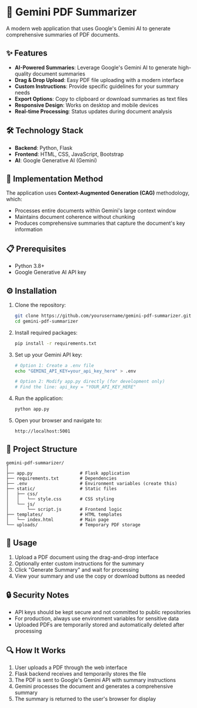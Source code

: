 # 📄 Gemini PDF Summarizer

A modern web application that uses Google's Gemini AI to generate comprehensive summaries of PDF documents.

## ✨ Features

- **AI-Powered Summaries**: Leverage Google's Gemini AI to generate high-quality document summaries
- **Drag & Drop Upload**: Easy PDF file uploading with a modern interface
- **Custom Instructions**: Provide specific guidelines for your summary needs
- **Export Options**: Copy to clipboard or download summaries as text files
- **Responsive Design**: Works on desktop and mobile devices
- **Real-time Processing**: Status updates during document analysis


## 🛠️ Technology Stack

- **Backend**: Python, Flask
- **Frontend**: HTML, CSS, JavaScript, Bootstrap
- **AI**: Google Generative AI (Gemini)

## 🧠 Implementation Method

The application uses **Context-Augmented Generation (CAG)** methodology, which:
- Processes entire documents within Gemini's large context window
- Maintains document coherence without chunking
- Produces comprehensive summaries that capture the document's key information

## 📋 Prerequisites

- Python 3.8+
- Google Generative AI API key

## ⚙️ Installation

1. Clone the repository:
   ```bash
   git clone https://github.com/yourusername/gemini-pdf-summarizer.git
   cd gemini-pdf-summarizer
   ```

2. Install required packages:
   ```bash
   pip install -r requirements.txt
   ```

3. Set up your Gemini API key:
   ```bash
   # Option 1: Create a .env file
   echo "GEMINI_API_KEY=your_api_key_here" > .env
   
   # Option 2: Modify app.py directly (for development only)
   # Find the line: api_key = "YOUR_API_KEY_HERE"
   ```

4. Run the application:
   ```bash
   python app.py
   ```

5. Open your browser and navigate to:
   ```
   http://localhost:5001
   ```

## 🔧 Project Structure

```
gemini-pdf-summarizer/
│
├── app.py                  # Flask application
├── requirements.txt        # Dependencies
├── .env                    # Environment variables (create this)
├── static/                 # Static files
│   ├── css/
│   │   └── style.css       # CSS styling
│   └── js/
│       └── script.js       # Frontend logic
├── templates/              # HTML templates
│   └── index.html          # Main page
└── uploads/                # Temporary PDF storage
```

## 📝 Usage

1. Upload a PDF document using the drag-and-drop interface
2. Optionally enter custom instructions for the summary
3. Click "Generate Summary" and wait for processing
4. View your summary and use the copy or download buttons as needed

## 🔒 Security Notes

- API keys should be kept secure and not committed to public repositories
- For production, always use environment variables for sensitive data
- Uploaded PDFs are temporarily stored and automatically deleted after processing

## 🔍 How It Works

1. User uploads a PDF through the web interface
2. Flask backend receives and temporarily stores the file
3. The PDF is sent to Google's Gemini API with summary instructions
4. Gemini processes the document and generates a comprehensive summary
5. The summary is returned to the user's browser for display
